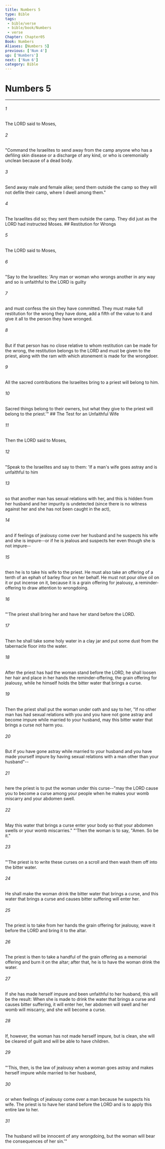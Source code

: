 ```yaml
---
title: Numbers 5
type: Bible
tags:
 - bible/verse
 - bible/book/Numbers
 - verse
Chapter: Chapter05
Book: Numbers
Aliases: [Numbers 5]
previous: ['Num 4']
up: ['Numbers']
next: ['Num 6']
category: Bible
---
```

# Numbers 5

***


###### 1 
The LORD said to Moses, 

###### 2 
"Command the Israelites to send away from the camp anyone who has a defiling skin disease or a discharge of any kind, or who is ceremonially unclean because of a dead body. 

###### 3 
Send away male and female alike; send them outside the camp so they will not defile their camp, where I dwell among them." 

###### 4 
The Israelites did so; they sent them outside the camp. They did just as the LORD had instructed Moses. ## Restitution for Wrongs 

###### 5 
The LORD said to Moses, 

###### 6 
"Say to the Israelites: 'Any man or woman who wrongs another in any way and so is unfaithful to the LORD is guilty 

###### 7 
and must confess the sin they have committed. They must make full restitution for the wrong they have done, add a fifth of the value to it and give it all to the person they have wronged. 

###### 8 
But if that person has no close relative to whom restitution can be made for the wrong, the restitution belongs to the LORD and must be given to the priest, along with the ram with which atonement is made for the wrongdoer. 

###### 9 
All the sacred contributions the Israelites bring to a priest will belong to him. 

###### 10 
Sacred things belong to their owners, but what they give to the priest will belong to the priest.'" ## The Test for an Unfaithful Wife 

###### 11 
Then the LORD said to Moses, 

###### 12 
"Speak to the Israelites and say to them: 'If a man's wife goes astray and is unfaithful to him 

###### 13 
so that another man has sexual relations with her, and this is hidden from her husband and her impurity is undetected (since there is no witness against her and she has not been caught in the act), 

###### 14 
and if feelings of jealousy come over her husband and he suspects his wife and she is impure--or if he is jealous and suspects her even though she is not impure-- 

###### 15 
then he is to take his wife to the priest. He must also take an offering of a tenth of an ephah of barley flour on her behalf. He must not pour olive oil on it or put incense on it, because it is a grain offering for jealousy, a reminder-offering to draw attention to wrongdoing. 

###### 16 
"'The priest shall bring her and have her stand before the LORD. 

###### 17 
Then he shall take some holy water in a clay jar and put some dust from the tabernacle floor into the water. 

###### 18 
After the priest has had the woman stand before the LORD, he shall loosen her hair and place in her hands the reminder-offering, the grain offering for jealousy, while he himself holds the bitter water that brings a curse. 

###### 19 
Then the priest shall put the woman under oath and say to her, "If no other man has had sexual relations with you and you have not gone astray and become impure while married to your husband, may this bitter water that brings a curse not harm you. 

###### 20 
But if you have gone astray while married to your husband and you have made yourself impure by having sexual relations with a man other than your husband"-- 

###### 21 
here the priest is to put the woman under this curse--"may the LORD cause you to become a curse among your people when he makes your womb miscarry and your abdomen swell. 

###### 22 
May this water that brings a curse enter your body so that your abdomen swells or your womb miscarries." "'Then the woman is to say, "Amen. So be it." 

###### 23 
"'The priest is to write these curses on a scroll and then wash them off into the bitter water. 

###### 24 
He shall make the woman drink the bitter water that brings a curse, and this water that brings a curse and causes bitter suffering will enter her. 

###### 25 
The priest is to take from her hands the grain offering for jealousy, wave it before the LORD and bring it to the altar. 

###### 26 
The priest is then to take a handful of the grain offering as a memorial offering and burn it on the altar; after that, he is to have the woman drink the water. 

###### 27 
If she has made herself impure and been unfaithful to her husband, this will be the result: When she is made to drink the water that brings a curse and causes bitter suffering, it will enter her, her abdomen will swell and her womb will miscarry, and she will become a curse. 

###### 28 
If, however, the woman has not made herself impure, but is clean, she will be cleared of guilt and will be able to have children. 

###### 29 
"'This, then, is the law of jealousy when a woman goes astray and makes herself impure while married to her husband, 

###### 30 
or when feelings of jealousy come over a man because he suspects his wife. The priest is to have her stand before the LORD and is to apply this entire law to her. 

###### 31 
The husband will be innocent of any wrongdoing, but the woman will bear the consequences of her sin.'" 
